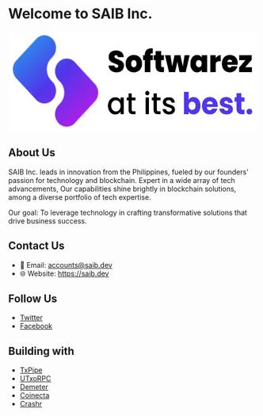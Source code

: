 # Welcome to SAIB Inc.
<p align="center">
  <picture>
    <source srcset="/src/dark-saib.png" media="(prefers-color-scheme: dark)">
    <img src="/src/light-saib.png" alt="SAIB Inc." width="500" height="200">
  </picture>
</p>

## About Us

SAIB Inc. leads in innovation from the Philippines, fueled by our founders' passion for technology and blockchain. Expert in a wide array of tech advancements, Our capabilities shine brightly in blockchain solutions, among a diverse portfolio of tech expertise.

Our goal: To leverage technology in crafting transformative solutions that drive business success.

## Contact Us

- 📧 Email: accounts@saib.dev
- 🌐 Website: https://saib.dev

## Follow Us

- <a href="https://twitter.com/saibdev" target="_blank">Twitter</a>
- <a href="https://www.facebook.com/saibllc" target="_blank">Facebook</a>

## Building with

- <a href="https://txpipe.io/" target="_blank">TxPipe</a>
- <a href="https://utxorpc.org/" target="_blank">UTxoRPC</a>
- <a href="https://demeter.run/" target="_blank">Demeter</a>
- <a href="https://coinecta.fi/" target="_blank">Coinecta</a>
- <a href="https://beta.crashr.io/about" target="_blank">Crashr</a>


